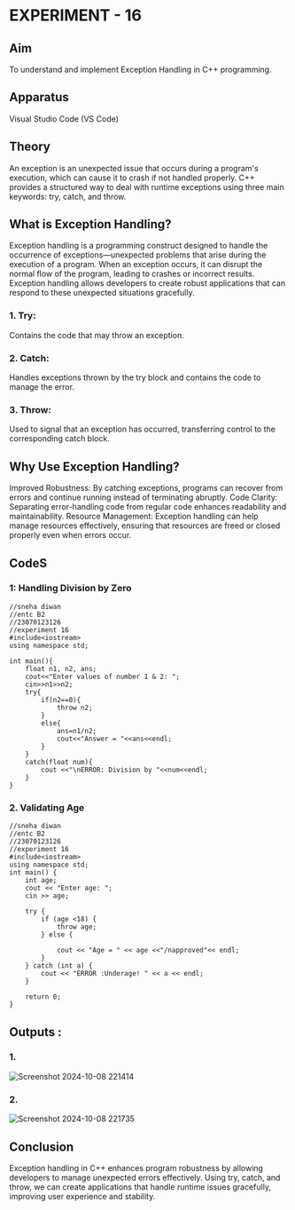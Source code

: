 # EXPERIMENT - 16

## Aim
To understand and implement Exception Handling in C++ programming.

## Apparatus
Visual Studio Code (VS Code)

## Theory
An exception is an unexpected issue that occurs during a program's execution, which can cause it to crash if not handled properly. C++ provides a structured way to deal with runtime exceptions using three main keywords: try, catch, and throw.

## What is Exception Handling?
Exception handling is a programming construct designed to handle the occurrence of exceptions—unexpected problems that arise during the execution of a program. When an exception occurs, it can disrupt the normal flow of the program, leading to crashes or incorrect results. Exception handling allows developers to create robust applications that can respond to these unexpected situations gracefully.

### 1. Try:
Contains the code that may throw an exception.

### 2. Catch: 
Handles exceptions thrown by the try block and contains the code to manage the error.

### 3. Throw: 
Used to signal that an exception has occurred, transferring control to the corresponding catch block.

## Why Use Exception Handling?
Improved Robustness: By catching exceptions, programs can recover from errors and continue running instead of terminating abruptly.
Code Clarity: Separating error-handling code from regular code enhances readability and maintainability.
Resource Management: Exception handling can help manage resources effectively, ensuring that resources are freed or closed properly even when errors occur.

## CodeS 
### 1: Handling Division by Zero
```
//sneha diwan
//entc B2
//23070123126
//experiment 16
#include<iostream>
using namespace std;

int main(){
    float n1, n2, ans;
    cout<<"Enter values of number 1 & 2: ";
    cin>>n1>>n2;
    try{
        if(n2==0){
            throw n2;
        }
        else{
            ans=n1/n2;
            cout<<"Answer = "<<ans<<endl;
        }
    }
    catch(float num){
        cout <<"\nERROR: Division by "<<num<<endl;
    }
}
```

### 2. Validating Age
```
//sneha diwan
//entc B2
//23070123126
//experiment 16
#include<iostream>
using namespace std;
int main() {
    int age;
    cout << "Enter age: ";
    cin >> age;

    try {
        if (age <18) {
            throw age; 
        } else {
            
            cout << "Age = " << age <<"/napproved"<< endl;
        }
    } catch (int a) {
        cout << "ERROR :Underage! " << a << endl;
    }

    return 0;
}
```

## Outputs :
### 1.
![Screenshot 2024-10-08 221414](https://github.com/user-attachments/assets/e6e64fbb-9806-406a-85f0-579a4306235b)

### 2.

![Screenshot 2024-10-08 221735](https://github.com/user-attachments/assets/e28e9d75-1055-46bd-976b-4c93d3b19290)


## Conclusion
Exception handling in C++ enhances program robustness by allowing developers to manage unexpected errors effectively. Using try, catch, and throw, we can create applications that handle runtime issues gracefully, improving user experience and stability.
